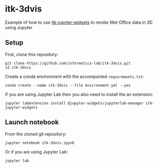 # itk-3dvis
Example of how to use [itk-jupyter-widgets](https://github.com/InsightSoftwareConsortium/itk-jupyter-widgets) to render Met Office data in 3D using Jupyter

## Setup
First, clone this repository:

```
git clone https://github.com/informatics-lab/itk-3dvis.git
cd itk-3dvis
```

Create a conda environment with the accompanied `requirements.txt`:

```conda create --name itk-3dvis --file environment.yml --yes```

If you are using Jupyter Lab then you also need to install the an extension:

```jupyter labextension install @jupyter-widgets/jupyterlab-manager itk-jupyter-widgets```

## Launch notebook
From the cloned git repository:

```jupyter notebook itk-3dvis.ipynb```

Or if you are using Jupyter Lab:

```jupyter lab```
